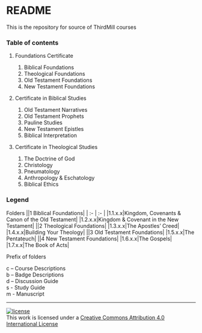 # README #

This is the repository for source of ThirdMill courses

### Table of contents ###

1. Foundations Certificate

    1. Biblical Foundations
    2. Theological Foundations
    3. Old Testament Foundations
    4. New Testament Foundations

2. Certificate in Biblical Studies

    1. Old Testament Narratives
    2. Old Testament Prophets
    3. Pauline Studies
    4. New Testament Epistles
    5. Biblical Interpretation

3. Certificate in Theological Studies

    1. The Doctrine of God
    2. Christology
    3. Pneumatology
    4. Anthropology & Eschatology
    5. Biblical Ethics

### Legend ###

Folders
||1 Biblical Foundations|
| :- | :- |
|1.1.x.x|Kingdom, Covenants & Canon of the Old Testament|
|1.2.x.x|Kingdom & Covenant in the New Testament|
||2 Theological Foundations|
|1.3.x.x|The Apostles’ Creed|
|1.4.x.x|Building Your Theology|
||3 Old Testament Foundations|
|1.5.x.x|The Pentateuch|
||4 New Testament Foundations|
|1.6.x.x|The Gospels|
|1.7.x.x|The Book of Acts|  

Prefix of folders  

c – Course Descriptions  
b – Badge Descriptions  
d – Discussion Guide  
s - Study Guide  
m - Manuscript  


---
    
[![license](https://i.creativecommons.org/l/by/4.0/88x31.png)](http://creativecommons.org/licenses/by/4.0/)  
This work is licensed under a [Creative Commons Attribution 4.0 International License](http://creativecommons.org/licenses/by/4.0/)

